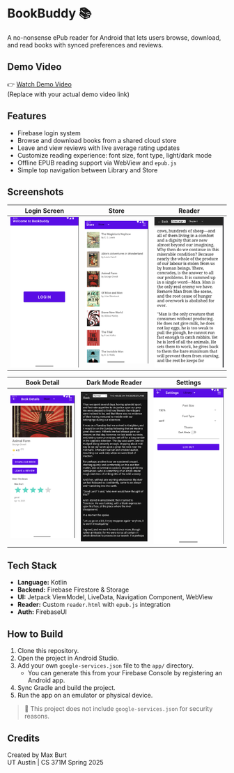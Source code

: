 # BookBuddy 📚  
A no-nonsense ePub reader for Android that lets users browse, download, and read books with synced preferences and reviews.

## Demo Video  
👉 [Watch Demo Video](https://your-demo-video-link.com)  
(Replace with your actual demo video link)

## Features  
- Firebase login system  
- Browse and download books from a shared cloud store  
- Leave and view reviews with live average rating updates  
- Customize reading experience: font size, font type, light/dark mode  
- Offline EPUB reading support via WebView and `epub.js`  
- Simple top navigation between Library and Store
## Screenshots

| Login Screen | Store | Reader |
|--------------|---------|--------|
| ![Login](screenshots/login.png) | ![Store](screenshots/library.png) | ![Reader](screenshots/reader%20view.png) |

| Book Detail | Dark Mode Reader | Settings |
|-------------|------------------|----------|
| ![Book Detail](screenshots/book%20detail.png) | ![Dark Reader](screenshots/reader%20view%20dark.png) | ![Settings](screenshots/settings.png) |

## Tech Stack  
- **Language:** Kotlin  
- **Backend:** Firebase Firestore & Storage  
- **UI:** Jetpack ViewModel, LiveData, Navigation Component, WebView  
- **Reader:** Custom `reader.html` with `epub.js` integration  
- **Auth:** FirebaseUI

## How to Build

1. Clone this repository.
2. Open the project in Android Studio.
3. Add your own `google-services.json` file to the `app/` directory.  
   - You can generate this from your Firebase Console by registering an Android app.
4. Sync Gradle and build the project.
5. Run the app on an emulator or physical device.

> 🔐 This project does not include `google-services.json` for security reasons.

## Credits  
Created by Max Burt  
UT Austin | CS 371M Spring 2025
